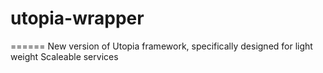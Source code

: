 # utopia-wrapper
======
New version of Utopia framework, specifically designed for light weight Scaleable services
